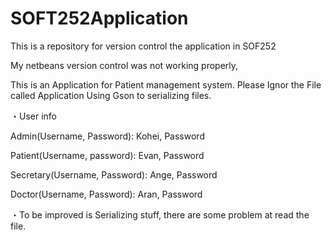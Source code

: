 # SOFT252Application
This is a repository for version control the application in SOF252

My netbeans version control was not working properly, 


This is an Application for Patient management system. Please Ignor the File called Application
Using Gson to serializing files.

・User info

Admin(Username, Password): Kohei, Password

Patient(Username, password): Evan, Password

Secretary(Username, Password): Ange, Password

Doctor(Username, Password): Aran, Password


・To be improved is Serializing stuff, there are some problem at read the file. 

